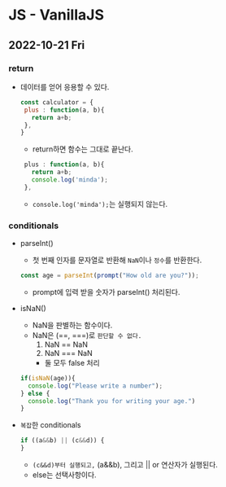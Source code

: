 # JS - VanillaJS
## 2022-10-21 Fri

### return

* 데이터를 얻어 응용할 수 있다.
  ```javascript
  const calculator = {
   plus : function(a, b){
     return a+b;
   },
  }
  ```
  - return하면 함수는 그대로 끝난다.
  ```javascript
   plus : function(a, b){
     return a+b;
     console.log('minda');
   },
   ```  
   - `console.log('minda');`는 실행되지 않는다.
  
### conditionals

* parseInt()
  - 첫 번째 인자를 문자열로 반환해 `NaN`이나 `정수`를 반환한다.
  ```javascript
  const age = parseInt(prompt("How old are you?"));
  ```
  - prompt에 입력 받을 숫자가 parseInt() 처리된다.

* isNaN()
  - NaN을 판별하는 함수이다.
  - NaN은 (==, ===)로 `판단할 수 없다.`
    1. NaN == NaN
    2. NaN === NaN
    - 둘 모두 false 처리
  ```javascript
  if(isNaN(age)){
    console.log("Please write a number");
  } else {
    console.log("Thank you for writing your age.")
  }
  ```
* `복잡`한 conditionals
  ```javascript
  if ((a&&b) || (c&&d)) { 
  }
  ```
  - `(c&&d)부터 실행되고,` (a&&b), 그리고 || or 연산자가 실행된다.
  - else는 선택사항이다.
